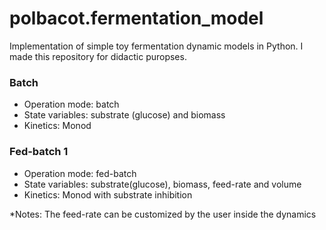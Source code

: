 # polbacot.fermentation_model

Implementation of simple toy fermentation dynamic models in Python. I made this repository for didactic puropses. 


### Batch
* Operation mode: batch
* State variables: substrate (glucose) and biomass
* Kinetics: Monod

### Fed-batch 1
* Operation mode: fed-batch
* State variables: substrate(glucose), biomass, feed-rate and volume
* Kinetics: Monod with substrate inhibition

*Notes: The feed-rate can be customized by the user inside the dynamics
